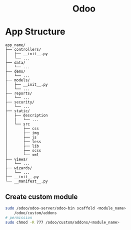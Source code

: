 <div align="center">
    <h1>Odoo</h1>
</div>

# App Structure

```
app_name/
├── controllers/
│   ├── __init__.py
│   └── ...
├── data/
│   └── ...
├── demo/
│   └── ...
├── models/
│   ├── __init__.py
│   └── ...
├── reports/
│   └── ...
├── security/
│   └── ...
├── static/
│   ├── description
│   |   └── ...
│   └── src
│       ├── css
│       ├── img
│       ├── js
│       ├── less
│       ├── lib
│       ├── scss
│       └── xml
├── views/
│   └── ...
├── wizards/
│   └── ...
├── __init__.py
└── __manifest__.py
```

## Create custom module

```bash
sudo /odoo/odoo-server/odoo-bin scaffold <module_name> 
    /odoo/custom/addons
# permission
sudo chmod -R 777 /odoo/custom/addons/<module_name>
```


